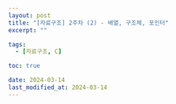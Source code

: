 ```yaml
---
layout: post
title: "[자료구조] 2주차 (2) - 배열, 구조체, 포인터"
excerpt: ""

tags:
  - [자료구조, C]

toc: true

date: 2024-03-14
last_modified_at: 2024-03-14
---
```

